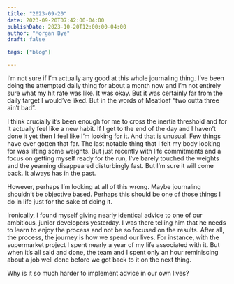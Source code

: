 ```yaml
---
title: "2023-09-20"
date: 2023-09-20T07:42:00-04:00
publishDate: 2023-10-20T12:00:00-04:00
author: "Morgan Bye"
draft: false

tags: ["blog"]

---
```


I’m not sure if I’m actually any good at this whole journaling thing. I’ve been doing the attempted daily thing for about a month now and I’m not entirely sure what my hit rate was like. It was okay. But it was certainly far from the daily target I would’ve liked. But in the words of Meatloaf “two outta three ain’t bad”.

I think crucially it’s been enough for me to cross the inertia threshold and for it actually feel like a new habit. If I get to the end of the day and I haven’t done it yet then I feel like I’m looking for it. And that is unusual. Few things have ever gotten that far. The last notable thing that I felt my body looking for was lifting some weights. But just recently with life commitments and a focus on getting myself ready for the run, I’ve barely touched the weights and the yearning disappeared disturbingly fast. But I’m sure it will come back. It always has in the past.

However, perhaps I’m looking at all of this wrong. Maybe journaling shouldn’t be objective based. Perhaps this should be one of those things I do in life just for the sake of doing it.

Ironically, I found myself giving nearly identical advice to one of our ambitious, junior developers yesterday. I was there telling him that he needs to learn to enjoy the process and not be so focused on the results. After all, the process, the journey is how we spend our lives. For instance, with the supermarket project I spent nearly a year of my life associated with it. But when it’s all said and done, the team and I spent only an hour reminiscing about a job well done before we got back to it on the next thing.

Why is it so much harder to implement advice in our own lives?
